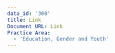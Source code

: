 ```yaml
---
data_id: '300'
title: Link
Document URL: Link
Practice Area:
  - 'Education, Gender and Youth'
---
```

